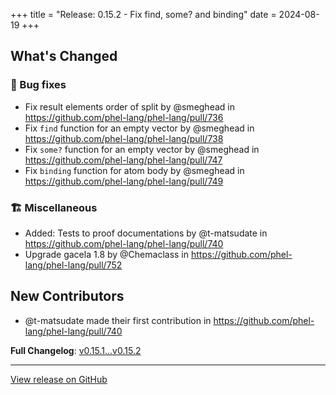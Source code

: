 +++
title = "Release: 0.15.2 - Fix find, some? and binding"
date = 2024-08-19
+++

## What's Changed

### 🐛  Bug fixes

* Fix result elements order of split by @smeghead in https://github.com/phel-lang/phel-lang/pull/736
* Fix `find` function for an empty vector by @smeghead in https://github.com/phel-lang/phel-lang/pull/738
* Fix `some?` function for an empty vector by @smeghead in https://github.com/phel-lang/phel-lang/pull/747
* Fix `binding` function for atom body by @smeghead in https://github.com/phel-lang/phel-lang/pull/749

### 🏗️ Miscellaneous 

* Added: Tests to proof documentations by @t-matsudate in https://github.com/phel-lang/phel-lang/pull/740
* Upgrade gacela 1.8 by @Chemaclass in https://github.com/phel-lang/phel-lang/pull/752

## New Contributors
* @t-matsudate made their first contribution in https://github.com/phel-lang/phel-lang/pull/740

**Full Changelog**: [v0.15.1...v0.15.2](https://github.com/phel-lang/phel-lang/compare/v0.15.1...v0.15.2)

---

[View release on GitHub](https://github.com/phel-lang/phel-lang/releases/tag/v0.15.2)
